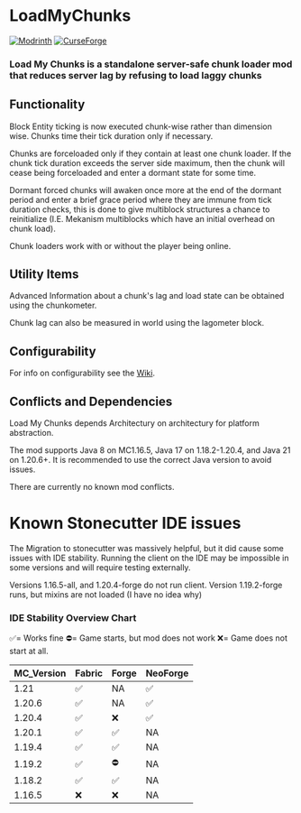 # LoadMyChunks 

[![Modrinth](https://img.shields.io/modrinth/dt/load-my-chunks?colour=00AF5C&label=downloads&logo=modrinth)](https://modrinth.com/mod/load-my-chunks) [![CurseForge](https://cf.way2muchnoise.eu/full_1024152_downloads.svg)](https://curseforge.com/minecraft/mc-mods/load-my-chunks)

### Load My Chunks is a standalone server-safe chunk loader mod that reduces server lag by refusing to load laggy chunks
 
## Functionality
Block Entity ticking is now executed chunk-wise rather than dimension wise. Chunks time their tick duration only if necessary.

Chunks are forceloaded only if they contain at least one chunk loader. If the chunk tick duration exceeds the server side maximum, then the chunk will cease being forceloaded and enter a dormant state for some time.

Dormant forced chunks will awaken once more at the end of the dormant period and enter a brief grace period where they are immune from tick duration checks, this is done to give multiblock structures a chance to reinitialize (I.E. Mekanism multiblocks which have an initial overhead on chunk load).

Chunk loaders work with or without the player being online.

## Utility Items
Advanced Information about a chunk's lag and load state can be obtained using the chunkometer.

Chunk lag can also be measured in world using the lagometer block.

## Configurability
For info on configurability see the [Wiki](https://github.com/Drathonix/LoadMyChunks/wiki).

## Conflicts and Dependencies
Load My Chunks depends Architectury on architectury for platform abstraction.

The mod supports Java 8 on MC1.16.5, Java 17 on 1.18.2-1.20.4, and Java 21 on 1.20.6+. It is recommended to use the correct Java version to avoid issues.

There are currently no known mod conflicts.

# Known Stonecutter IDE issues

The Migration to stonecutter was massively helpful, but it did cause some issues with IDE stability. Running the client on the IDE may be impossible in some versions and will require testing externally.

Versions 1.16.5-all, and 1.20.4-forge do not run client.
Version 1.19.2-forge runs, but mixins are not loaded (I have no idea why)

### IDE Stability Overview Chart
✅= Works fine
⛔= Game starts, but mod does not work
❌= Game does not start at all.

| MC_Version | Fabric | Forge | NeoForge |
|------------|--------|-------|----------|
| 1.21       | ✅      | NA    | ✅        |
| 1.20.6     | ✅      | NA    | ✅        |
| 1.20.4     | ✅      | ❌     | ✅        |
| 1.20.1     | ✅      | ✅     | NA       |
| 1.19.4     | ✅      | ✅     | NA       |
| 1.19.2     | ✅      | ⛔     | NA       |
| 1.18.2     | ✅      | ✅     | NA       |
| 1.16.5     | ❌      | ❌     | NA       |
